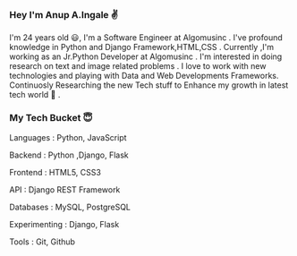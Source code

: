 
### Hey I'm Anup A.Ingale :v:

I'm 24 years old :smiley:, I'm a Software Engineer at Algomusinc . I've profound knowledge in Python and Django Framework,HTML,CSS .
Currently ,I'm working as an Jr.Python Developer at Algomusinc . I'm interested in doing research on text and image related problems .
I love to work with new technologies and playing with Data and Web Developments Frameworks. Continuosly Researching the  new Tech stuff 
to Enhance my growth in latest tech world :seat: .

### My Tech Bucket :innocent:

Languages : Python, JavaScript

Backend  : Python ,Django, Flask

Frontend : HTML5, CSS3

API : Django REST Framework

Databases : MySQL, PostgreSQL

Experimenting : Django, Flask

Tools :  Git, Github

